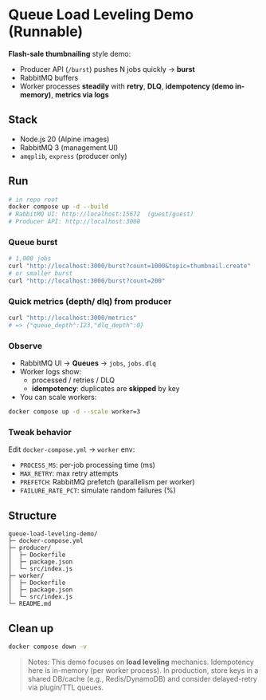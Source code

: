 # Queue Load Leveling Demo (Runnable)

**Flash-sale thumbnailing** style demo:
- Producer API (`/burst`) pushes N jobs quickly → **burst**
- RabbitMQ buffers
- Worker processes **steadily** with **retry**, **DLQ**, **idempotency (demo in-memory)**, **metrics via logs**

## Stack
- Node.js 20 (Alpine images)
- RabbitMQ 3 (management UI)
- `amqplib`, `express` (producer only)

## Run

```bash
# in repo root
docker compose up -d --build
# RabbitMQ UI: http://localhost:15672  (guest/guest)
# Producer API: http://localhost:3000
```

### Queue burst
```bash
# 1,000 jobs
curl "http://localhost:3000/burst?count=1000&topic=thumbnail.create"
# or smaller burst
curl "http://localhost:3000/burst?count=200"
```

### Quick metrics (depth/ dlq) from producer
```bash
curl "http://localhost:3000/metrics"
# => {"queue_depth":123,"dlq_depth":0}
```

### Observe
- RabbitMQ UI → **Queues** → `jobs`, `jobs.dlq`
- Worker logs show:
  - processed / retries / DLQ
  - **idempotency**: duplicates are **skipped** by key
- You can scale workers:
```bash
docker compose up -d --scale worker=3
```

### Tweak behavior
Edit `docker-compose.yml` → `worker` env:
- `PROCESS_MS`: per-job processing time (ms)
- `MAX_RETRY`: max retry attempts
- `PREFETCH`: RabbitMQ prefetch (parallelism per worker)
- `FAILURE_RATE_PCT`: simulate random failures (%)

## Structure
```
queue-load-leveling-demo/
├─ docker-compose.yml
├─ producer/
│  ├─ Dockerfile
│  ├─ package.json
│  └─ src/index.js
├─ worker/
│  ├─ Dockerfile
│  ├─ package.json
│  └─ src/index.js
└─ README.md
```

## Clean up
```bash
docker compose down -v
```

> Notes: This demo focuses on **load leveling** mechanics. Idempotency here is in-memory (per worker process). In production, store keys in a shared DB/cache (e.g., Redis/DynamoDB) and consider delayed-retry via plugin/TTL queues.
